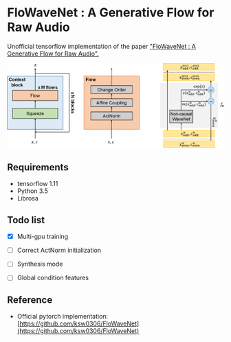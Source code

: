 # FloWaveNet : A Generative Flow for Raw Audio

Unofficial tensorflow implementation of the paper ["FloWaveNet : A Generative Flow for Raw Audio".](https://arxiv.org/abs/1811.02155)

<img src="png/model.png">

## Requirements

- tensorflow 1.11
- Python 3.5
- Librosa

## Todo list

- [x] Multi-gpu training
- [ ] Correct ActNorm initialization
- [ ] Synthesis mode
- [ ] Global condition features


## Reference

 - Official pytorch implementation: [https://github.com/ksw0306/FloWaveNet](https://github.com/ksw0306/FloWaveNet)

